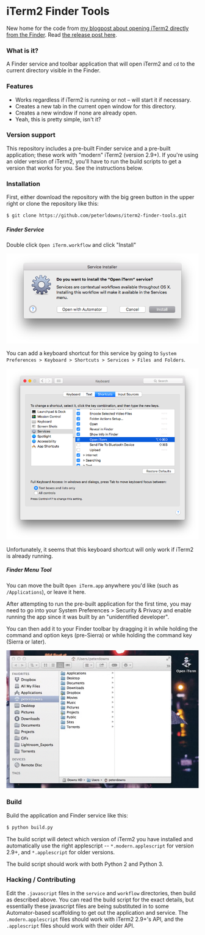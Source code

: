 # iTerm2 Finder Tools
New home for the code from [my blogpost about opening iTerm2 directly from the Finder](http://peterdowns.com/posts/open-iterm-finder-service.html). Read [the release post here](http://peterdowns.com/posts/iterm2-finder-tools.html).

### What is it?
A Finder service and toolbar application that will open iTerm2 and `cd` to the
current directory visible in the Finder.

### Features
* Works regardless if iTerm2 is running or not – will start it if necessary.
* Creates a new tab in the current open window for this directory.
* Creates a new window if none are already open.
* Yeah, this is pretty simple, isn't it?

### Version support
This repository includes a pre-built Finder service and a pre-built
application; these work with "modern" iTerm2 (version 2.9+). If you're using an
older version of iTerm2, you'll have to run the build scripts to get a version
that works for you. See the instructions below.

### Installation
First, either download the repository with the big green button in the upper right or clone the repository like this:

```bash
$ git clone https://github.com/peterldowns/iterm2-finder-tools.git
```

##### Finder Service
Double click `Open iTerm.workflow` and click "Install"

![service installation dialog](./screenshots/service_installer.png)

You can add a keyboard shortcut for this service by going to `System
Preferences > Keyboard > Shortcuts > Services > Files and Folders`.

![keyboard shortcut](./screenshots/keyboard_shortcut.png)

Unfortunately, it seems that this keyboard shortcut will only work if iTerm2 is
already running.

##### Finder Menu Tool
You can move the built `Open iTerm.app` anywhere you'd like (such as `/Applications`), or leave it here.

After attempting to run the pre-built application for the first time, you may need to go into your System Preferences > Security & Privacy
and enable running the app since it was built by an "unidentified developer".

You can then add it to your Finder toolbar by dragging it in while holding the command and
option keys (pre-Sierra) or while holding the command key (Sierra or later).

![toolbar app install](./screenshots/application_install.gif)

### Build
Build the application and Finder service like this:

```bash
$ python build.py
```

The build script will detect which version of iTerm2 you have installed and
automatically use the right applescript -- `*.modern.applescript` for version
2.9+, and `*.applescript` for older versions.

The build script should work with both Python 2 and Python 3.

### Hacking / Contributing
Edit the `.javascript` files in the `service` and `workflow` directories, then build as described above. You can read the build script for the exact details, but essentially these javascript files are being substituted in to some Automator-based scaffolding to get out the application and service. The `.modern.applescript` files should work with iTerm2 2.9+'s API, and the `.applescript` files should work with their older API.
